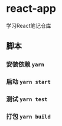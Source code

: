 # react-app 
学习React笔记仓库

## 脚本
### 安装依赖 `yarn`
### 启动 `yarn start`
### 测试 `yarn test`
### 打包 `yarn build`